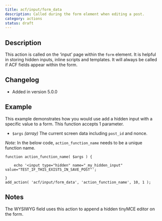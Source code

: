 ```yaml
---
title: acf/input/form_data
description: Called during the form element when editing a post.
category: actions
status: draft
---
```


## Description
This action is called on the ‘input’ page within the `form` element. It is helpful in storing hidden inputs, inline scripts and templates. It will always be called if ACF fields appear within the form.

## Changelog
- Added in version 5.0.0

## Example
This example demonstrates how you would use add a hidden input with a specific value to a form. This function accepts 1 parameter.
- `$args` *(array)* The current screen data including `post_id` and nonce.

_Note:_ In the below code, `action_function_name` needs to be a unique function name.
```
function action_function_name( $args ) {

	echo '<input type="hidden" name="_my_hidden_input" value="TEST_IF_THIS_EXISTS_IN_SAVE_POST"';

}
add_action( 'acf/input/form_data', 'action_function_name', 10, 1 );
```

## Notes
The WYSIWYG field uses this action to append a hidden tinyMCE editor on the form.
